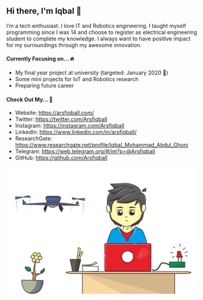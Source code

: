 ## Hi there, I'm Iqbal 👋

I’m a tech enthusiast. I love IT and Robotics engineering. I taught myself programming since I was 14 and choose to register as electrical engineering student to complete my knowledge. I always want to have positive impact for my surroundings through my awesome innovation.

#### Currently Focusing on... 🔥

* My final year project at university (targeted: January 2020 📅)
* Some mini projects for IoT and Robotics research
* Preparing future career 

#### Check Out My... 📌
* Website: https://arsfiqball.com/
* Twitter: https://twitter.com/Arsfiqball
* Instagram: https://instagram.com/Arsfiqball
* LinkedIn: https://www.linkedin.com/in/arsfiqball/
* ResearchGate: https://www.researchgate.net/profile/Iqbal_Mohammad_Abdul_Ghoni
* Telegram: https://web.telegram.org/#/im?p=@Arsfiqball
* GitHub: https://github.com/Arsfiqball

![Illustration](illustration.svg)

